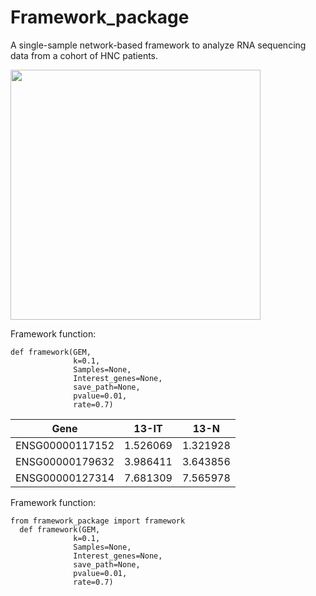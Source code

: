 # Framework_package
A single-sample network-based framework to analyze RNA sequencing data from a cohort of HNC patients.


<img src="https://github.com/user-attachments/assets/f261edb8-91ce-48e3-b2e7-aed5dffc5172" width="400x900">

<p>Framework function:</p>
<pre><code>def framework(GEM, 
              k=0.1, 
              Samples=None, 
              Interest_genes=None,
              save_path=None, 
              pvalue=0.01,                
              rate=0.7)
</code></pre>


| Gene | 13-IT | 13-N |
| ---- | ----- | ---- |
| ENSG00000117152 | 1.526069 | 1.321928 |
| ENSG00000179632 | 3.986411 | 3.643856 |
| ENSG00000127314 | 7.681309 | 7.565978 |

<p>Framework function:</p>
<pre><code>from framework_package import framework
  def framework(GEM, 
              k=0.1, 
              Samples=None, 
              Interest_genes=None,
              save_path=None, 
              pvalue=0.01,                
              rate=0.7)
</code></pre>
